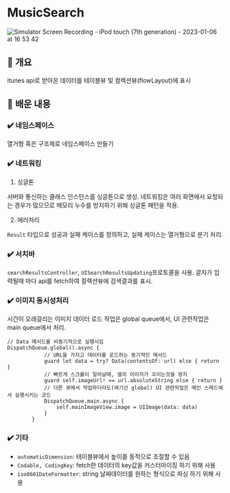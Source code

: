 # MusicSearch

![Simulator Screen Recording - iPod touch (7th generation) - 2023-01-06 at 16 53 42](https://user-images.githubusercontent.com/42196410/210957648-2c3f07d5-2f04-44e7-ad3a-f5d59d4d2aba.gif)


## 🧩 개요

itunes api로 받아온 데이터를 테이블뷰 및 컬렉션뷰(flowLayout)에 표시

## 🤔 배운 내용

### ✔️ 네임스페이스

열거형 혹은 구조체로 네임스페이스 만들기

### ✔️ 네트워킹

1) 싱글톤

서버와 통신하는 클래스 인스턴스를 싱글톤으로 생성. 네트워킹은 여러 화면에서 요청되는 경우가 많으므로 메모리 누수를 방지하기 위해 싱글톤 패턴을 적용. 

2) 에러처리

`Result` 타입으로 성공과 실패 케이스를 정의하고, 실패 케이스는 열거형으로 분기 처리. 

### ✔️ 서치바

`searchResultsController`, `UISearchResultsUpdating`프로토콜을 사용. 글자가 입력될때 마다 api를 fetch하여 컬렉션뷰에 검색결과를 표시.

### ✔️ 이미지 동시성처리

시간이 오래걸리는 이미지 데이터 로드 작업은 global queue에서, UI 관련작업은 main queue에서 처리.

``` 
// Data 메서드를 비동기적으로 실행시킴
DispatchQueue.global().async {
            // URL을 가지고 데이터를 로드하는 동기적인 메서드
            guard let data = try? Data(contentsOf: url) else { return }
            // 빠르게 스크롤이 일어날때, 셀의 이미지가 꼬이는것을 방지 
            guard self.imageUrl! == url.absoluteString else { return }
            // 다른 큐에서 작업하더라도(여기선 global) UI 관련작업은 메인 스레드에서 실행시키는 코드
            DispatchQueue.main.async {
                self.mainImageView.image = UIImage(data: data)
            }
        } 
```

### ✔️ 기타

- `automaticDimension`: 테이블뷰에서 높이를 동적으로 조절할 수 있음
- `Codable, CodingKey`: fetch한 데이터의 key값을 커스터마이징 하기 위해 사용
- `iso8601DateFormatter`: string 날짜데이터를 원하는 형식으로 파싱 하기 위해 사용
